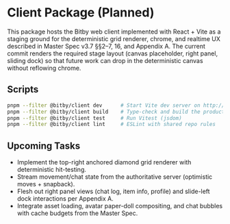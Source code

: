 # Client Package (Planned)

This package hosts the Bitby web client implemented with React + Vite as a staging ground for the deterministic grid renderer, chrome, and realtime UX described in Master Spec v3.7 §§2–7, 16, and Appendix A. The current commit renders the required stage layout (canvas placeholder, right panel, sliding dock) so that future work can drop in the deterministic canvas without reflowing chrome.

## Scripts

```bash
pnpm --filter @bitby/client dev      # Start Vite dev server on http://localhost:5173
pnpm --filter @bitby/client build    # Type-check and build the production bundle
pnpm --filter @bitby/client test     # Run Vitest (jsdom)
pnpm --filter @bitby/client lint     # ESLint with shared repo rules
```

## Upcoming Tasks
- Implement the top-right anchored diamond grid renderer with deterministic hit-testing.
- Stream movement/chat state from the authoritative server (optimistic moves + snapback).
- Flesh out right panel views (chat log, item info, profile) and slide-left dock interactions per Appendix A.
- Integrate asset loading, avatar paper-doll compositing, and chat bubbles with cache budgets from the Master Spec.
